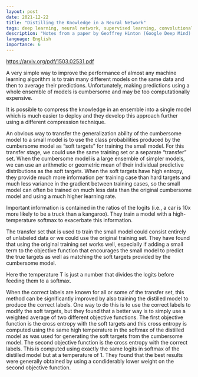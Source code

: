 ```yaml
---
layout: post
date: 2021-12-22
title: "Distilling the Knowledge in a Neural Network"
tags: deep learning, neural network, supervised learning, convolutional neural networks, paper, ensemble
description: "Notes from a paper by Geoffrey Hinton (Google Deep Mind) on training an ensemble of models for a task and then fitting a smaller single model to the emsemble's aggregated, softened (through softmax temperature) output, reaching a similar performance with a deployable model."
language: English
importance: 6
---
```



<https://arxiv.org/pdf/1503.02531.pdf>

A very simple way to improve the performance of almost any machine learning
algorithm is to train many different models on the same data and then to average
their predictions. Unfortunately, making predictions using a whole ensemble
of models is cumbersome and may be too computationally expensive.

It is possible to
compress the knowledge in an ensemble into a single model which is much easier to deploy and they develop this approach further using a different compression
technique.

An obvious way to transfer the generalization ability of the cumbersome model to a small model is
to use the class probabilities produced by the cumbersome model as “soft targets” for training the
small model. For this transfer stage, we could use the same training set or a separate “transfer” set.
When the cumbersome model is a large ensemble of simpler models, we can use an arithmetic or geometric mean of their individual predictive distributions as the soft targets. When the soft targets have high entropy, they provide much more information per training case than hard targets and much less variance in the gradient between training cases, so the small model can often be trained on much less data than the original cumbersome model and using a much higher learning rate.

Important information is contained in the ratios of the logits (i.e., a car is 10x more likely to be a truck than a kangaroo). They train a model with a high-temperature softmax to exacerbate this information.

The transfer set that is used to train the small model could consist entirely of unlabeled data or we could use the original training set. They have found that using the original training set works well, especially if adding a small term to the objective function that encourages the small model to predict the true targets as well as matching the soft targets provided by the cumbersome model.

Here the temperature T is just a number that divides the logits before feeding them to a softmax.

When the correct labels are known for all or some of the transfer set, this method can be significantly improved by also training the distilled model to produce the correct labels. One way to do this is to use the correct labels to modify the soft targets, but they found that a better way is to simply use a weighted average of two different objective functions. The first objective function is the cross entropy with the soft targets and this cross entropy is computed using the same high temperature in the softmax of the distilled model as was used for generating the soft targets from the cumbersome model. The second objective function is the cross entropy with the correct labels. This is computed using exactly the same logits in softmax of the distilled model but at a temperature of 1. They found that the best results were generally obtained by using a condiderably lower weight on the second objective function.
